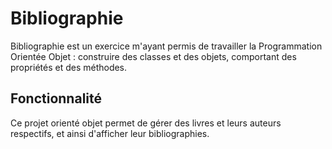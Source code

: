 # Bibliographie

Bibliographie est un exercice m'ayant permis de travailler la Programmation Orientée Objet : construire des classes et des objets, comportant des propriétés et des méthodes.

## Fonctionnalité

Ce projet orienté objet permet de gérer des livres et leurs auteurs respectifs, et ainsi d'afficher leur bibliographies.

